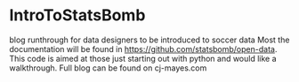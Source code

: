 # IntroToStatsBomb
blog runthrough for data designers to be introduced to soccer data
Most the documentation will be found in  https://github.com/statsbomb/open-data. This code is aimed at those just starting out with python and would like a walkthrough. Full blog can be found on cj-mayes.com

